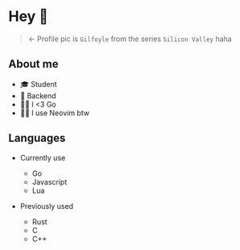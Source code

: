 # Hey 👋
> &larr; Profile pic is `Gilfoyle` from the series `Silicon Valley` haha
## About me

- 🎓 Student
- 💾 Backend
- 👨‍💻 I <3 Go
- 🧙‍♂️ I use Neovim btw

## Languages

- Currently use

  - Go
  - Javascript
  - Lua

- Previously used

  - Rust
  - C
  - C++
